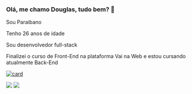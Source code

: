 ### Olá, me chamo Douglas, tudo bem? 👋

Sou Paraibano

Tenho 26 anos de idade

Sou desenvolvedor full-stack

Finalizei o curso de Front-End na plataforma Vai na Web e estou cursando atualmente Back-End

[![card](https://github-readme-stats.vercel.app/api?username=DouglasSilva83&theme=dark)](https://github.com/anuraghazra/github-readme-stats)


<img src="https://img.shields.io/badge/HTML5-E34F26?style=for-the-badge&logo=html5&logoColor=white" /> <img src="https://img.shields.io/badge/CSS-239120?&style=for-the-badge&logo=css3&logoColor=white" />

<!--
**DouglasSilva83/DouglasSilva83** is a ✨ _special_ ✨ repository because its `README.md` (this file) appears on your GitHub profile.

Here are some ideas to get you started:

- 🔭 I’m currently working on ...
- 🌱 I’m currently learning ...
- 👯 I’m looking to collaborate on ...
- 🤔 I’m looking for help with ...
- 💬 Ask me about ...
- 📫 How to reach me: ...
- 😄 Pronouns: ...
- ⚡ Fun fact: ...
-->
